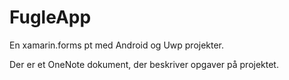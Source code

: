 # FugleApp

En xamarin.forms pt med Android og Uwp projekter.

Der er et OneNote dokument, der beskriver opgaver på projektet.
